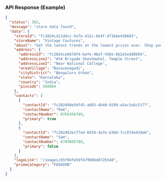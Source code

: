<!-- ### Seller Dashboard 👇
 <p align="center">
  <img src="https://github.com/rajumb0232/Images/blob/master/chrome-capture-2024-3-12%20(1).gif" alt="screenshot" width="33%">
  <img src="https://github.com/rajumb0232/Images/blob/master/chrome-capture-2024-3-13.gif" alt="screenshot" width="33%">
</p> -->

### API Response (Example)

``` json
{
  "status": 302,
  "message": "store data found",
  "data": {
    "storeId": "fc2024c411ddcc-5e7e-412c-8e4f-d71b6e430663",
    "storeName": "Vintage Coutures",
    "about": "Get the latest trends at the lowest prices ever. Shop your favorite denim, jackets, trousers, accessories, and many more...",
    "address": {
      "addressId": "fc2024ce667df4-befe-46ef-936e-6b2e5edd8604",
      "addressLine1": "#34 Brigade Sheshmahal, Temple Street",
      "addressLine2": "Near National College",
      "areaVillage": "Basavanagudi",
      "cityDistrict": "Bengaluru Urban",
      "state": "Karnataka",
      "country": "India",
      "pincode": 560004
    },
    "contacts": [
      {
        "contactId": "fc202498e5df45-a083-4b40-b599-a5ac5a6c5177",
        "contactName": "Ram",
        "contactNumber": 8765456789,
        "primary": true
      },
      {
        "contactId": "fc202462ecf7ed-6d3d-4a7e-b366-7cc87da43de6",
        "contactName": "Sam",
        "contactNumber": 6789865788,
        "primary": false
      }
    ],
    "logoLink": "/images/65f04fe59f479006d072b540",
    "primeCategory": "FASHION"
  }
}
```
